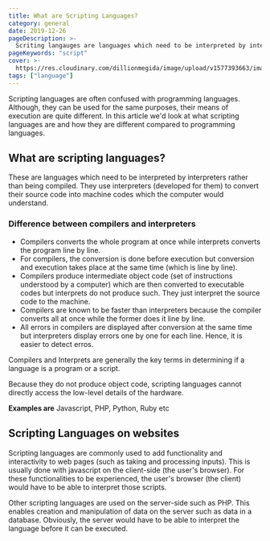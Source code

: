 ```yaml
---
title: What are Scripting Languages?
category: general
date: 2019-12-26
pageDescription: >-
  Scriting langauges are languages which need to be interpreted by interpreters rather than being compiled. They use interpreters (developed for them) to convert their source code into machine codes which the computer would understand.
pageKeywords: "script"
cover: >-
  https://res.cloudinary.com/dillionmegida/image/upload/v1577393663/images/thewebfor5/scripting-language_bqhuu6.jpg
tags: ["language"]
---
```


Scripting languages are often confused with programming languages. Although, they can be used for the same purposes, their means of execution are quite different. In this article we'd look at what scripting languages are and how they are different compared to programming languages.

## What are scripting languages?

These are languages which need to be interpreted by interpreters rather than being compiled. They use interpreters (developed for them) to convert their source code into machine codes which the computer would understand.

### Difference between compilers and interpreters

- Compilers converts the whole program at once while interprets converts the program line by line.
- For compilers, the conversion is done before execution but conversion and execution takes place at the same time (which is line by line).
- Compilers produce intermediate object code (set of instructions understood by a computer) which are then converted to executable codes but interprets do not produce such. They just interpret the source code to the machine.
- Compilers are known to be faster than interpreters because the compiler converts all at once while the former does it line by line.
- All errors in compilers are displayed after conversion at the same time but interpreters display errors one by one for each line. Hence, it is easier to detect erros.

Compilers and Interprets are generally the key terms in determining if a language is a program or a script.

Because they do not produce object code, scripting languages cannot directly access the low-level details of the hardware.

**Examples are** Javascript, PHP, Python, Ruby etc

## Scripting Languages on websites

Scripting languages are commonly used to add functionality and interactivity to web pages (such as taking and processing inputs). This is usually done with javascript on the client-side (the user's browser). For these functionalities to be experienced, the user's browser (the client) would have to be able to interpret those scripts.

Other scripting languages are used on the server-side such as PHP. This enables creation and manipulation of data on the server such as data in a database. Obviously, the server would have to be able to interpret the language before it can be executed.
